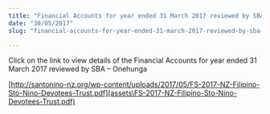 ```yaml
---
title: "Financial Accounts for year ended 31 March 2017 reviewed by SBA – Onehunga"
date: "30/05/2017"
slug: "financial-accounts-for-year-ended-31-march-2017-reviewed-by-sba-onehunga"

---
```


Click on the link to view details of the Financial Accounts for year ended 31 March 2017 reviewed by SBA – Onehunga

[http://santonino-nz.org/wp-content/uploads/2017/05/FS-2017-NZ-Filipino-Sto-Nino-Devotees-Trust.pdf](assets\FS-2017-NZ-Filipino-Sto-Nino-Devotees-Trust.pdf)